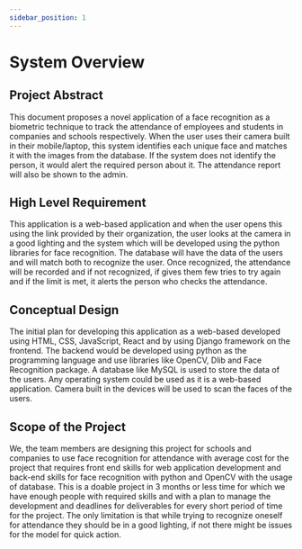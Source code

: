 ```yaml
---
sidebar_position: 1
---
```


# System Overview

## Project Abstract
This document proposes a novel application of a face recognition as a biometric technique to track the attendance of employees and students in companies and schools respectively. When the user uses their camera built in their mobile/laptop, this system identifies each unique face and matches it with the images from the database. If the system does not identify the person, it would alert the required person about it. The attendance report will also be shown to the admin.

## High Level Requirement
This application is a web-based application and when the user opens this using the link provided by their organization, the user looks at the camera in a good lighting and the system which will be developed using the python libraries for face recognition.  The database will have the data of the users and will match both to recognize the user. Once recognized, the attendance will be recorded and if not recognized, if gives them few tries to try again and if the limit is met, it alerts the person who checks the attendance.

## Conceptual Design
The initial plan for developing this application as a web-based developed using HTML, CSS, JavaScript, React and by using Django framework on the frontend. The backend would be developed using python as the programming language and use libraries like OpenCV, Dlib and Face Recognition package. A database like MySQL is used to store the data of the users. Any operating system could be used as it is a web-based application. Camera built in the devices will be used to scan the faces of the users.

## Scope of the Project
We, the team members are designing this project for schools and companies to use face recognition for attendance with average cost for the project that requires front end skills for web application development and back-end skills for face recognition with python and OpenCV with the usage of database. This is a doable project in 3 months or less time for which we have enough people with required skills and with a plan to manage the development and deadlines for deliverables for every short period of time for the project. The only limitation is that while trying to recognize oneself for attendance they should be in a good lighting, if not there might be issues for the model for quick action.
